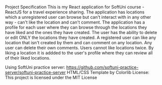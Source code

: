 Project Specification
This is my React application for SoftUni course - ReactJS for a travel experience sharing. The application has locations which a unregistered user can browse but can't interact with in any other way - can't like the location and can't comment. 
The application has a profile for each user where they can browse through the locations they have liked and the ones they have created. The user has the ability to delete or edit ONLY the locations they have created.
A registered user can like any location that isn't created by them and can comment on any location. Any user can delete their own comments. Users cannot like locations twice. By liking a location it is addded to the user's profile where they can review all of their liked locations.

Using SoftUni practice server: https://github.com/softuni-practice-server/softuni-practice-server
HTML/CSS Template by Colorlib
License: This project is licensed under the MIT License